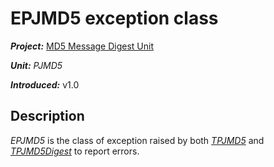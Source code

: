# EPJMD5 exception class


***Project:*** [MD5 Message Digest Unit](../API.md)

***Unit:*** _PJMD5_

***Introduced:*** v1.0

## Description 

_EPJMD5_ is the class of exception raised by both [_TPJMD5_](./TPJMD5.md) and [_TPJMD5Digest_](./TPJMD5Digest.md) to report errors.
